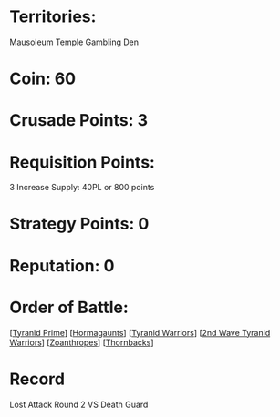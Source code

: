 # Territories: 
Mausoleum
Temple
Gambling Den

# Coin: 60

# Crusade Points: 3

# Requisition Points: 
3 Increase Supply: 40PL or 800 points

# Strategy Points: 0

# Reputation: 0

# Order of Battle:
[[Tyranid Prime]]
[[Hormagaunts]]
[[Tyranid Warriors]]
[[2nd Wave Tyranid Warriors]]
[[Zoanthropes]]
[[Thornbacks]]



# Record
Lost Attack Round 2 VS Death Guard

[//begin]: # "Autogenerated link references for markdown compatibility"
[Tyranid Prime]: tyranid-prime "Tyranid Prime"
[Hormagaunts]: hormagaunts "Hormagaunts"
[Tyranid Warriors]: tyranid-warriors "Tyranid Warriors"
[2nd Wave Tyranid Warriors]: 2nd-wave-tyranid-warriors "2nd Wave Tyranid Warriors"
[Zoanthropes]: zoanthropes "Zoanthropes"
[Thornbacks]: thornbacks "Thornbacks"
[//end]: # "Autogenerated link references"